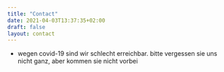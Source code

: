 ```yaml
---
title: "Contact"
date: 2021-04-03T13:37:35+02:00
draft: false
layout: contact
---
```


- wegen covid-19 sind wir schlecht erreichbar. bitte vergessen sie uns nicht ganz, aber kommen sie nicht vorbei
